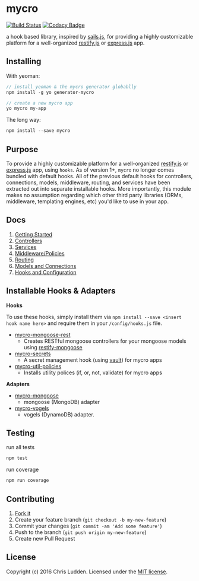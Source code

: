 # mycro
[![Build Status](https://travis-ci.org/cludden/mycro.svg?branch=master)](https://travis-ci.org/cludden/mycro) [![Codacy Badge](https://api.codacy.com/project/badge/grade/5b759953fe0248b1a241bc8700f64e61)](https://www.codacy.com/app/chris-ludden/mycro)


a hook based library, inspired by [sails.js](http://sailsjs.org), for providing a highly customizable platform for a well-organized [restify.js](http://restify.com) or [express.js](http://expressjs.com) app.


## Installing
With yeoman:
```javascript
// install yeoman & the mycro generator globablly
npm install -g yo generator-mycro

// create a new mycro app
yo mycro my-app
```

The long way:
```javascript
npm install --save mycro
```



## Purpose
To provide a highly customizable platform for a well-organized [restify.js](http://restify.com) or [express.js](http://expressjs.com) app, using `hooks`. As of version 1+, `mycro` no longer comes bundled with default hooks. All of the previous default hooks for controllers, connections, models, middleware, routing, and services have been extracted out into separate installable hooks. More importantly, this module makes no assumption regarding which other third party libraries (ORMs, middleware, templating engines, etc) you'd like to use in your app.



## Docs
1. [Getting Started](/docs/01-getting-started.md)
2. [Controllers](/docs/02-controllers.md)
3. [Services](/docs/03-services.md)
4. [Middleware/Policies](/docs/04-policies.md)
5. [Routing](/docs/05-routing.md)
6. [Models and Connections](/docs/06-models-and-connections.md)
7. [Hooks and Configuration](/docs/07-hooks.md)



## Installable Hooks & Adapters
**Hooks**


To use these hooks, simply install them via `npm install --save <insert hook name here>` and require them in your `/config/hooks.js` file.


- [mycro-mongoose-rest](https://github.com/cludden/mycro-mongoose-rest)
    - Creates RESTful mongoose controllers for your mongoose models using [restify-mongoose](https://github.com/saintedlama/restify-mongoose)
- [mycro-secrets](https://github.com/cludden/mycro-secrets)
    - A secret management hook (using [vault](https://www.vaultproject.io)) for mycro apps
- [mycro-util-policies](https://github.com/kutllerskaggs/mycro-util-policies)
    - Installs utility polices (if, or, not, validate) for mycro apps


**Adapters**


- [mycro-mongoose](https://github.com/cludden/mycro-mongoose)
    - mongoose (MongoDB) adapter
- [mycro-vogels](https://github.com/cludden/mycro-vogels)
    - vogels (DynamoDB) adapter.



## Testing
run all tests  
```bash
npm test
```

run coverage
```bash
npm run coverage
```



## Contributing
1. [Fork it](https://github.com/cludden/mycro/fork)
2. Create your feature branch (`git checkout -b my-new-feature`)
3. Commit your changes (`git commit -am 'Add some feature'`)
4. Push to the branch (`git push origin my-new-feature`)
5. Create new Pull Request



## License
Copyright (c) 2016 Chris Ludden.
Licensed under the [MIT license](LICENSE.md).
